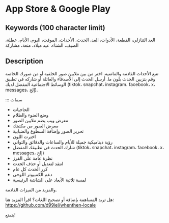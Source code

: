 # App Store & Google Play

## Keywords (100 character limit)
العد التنازلي، القطعة، الأدوات، العد، الحدث، الأحداث، الموقت، اليوم، الأيام، عطلة، الصيف، الشتاء، عيد ميلاد، متعة، مشاركة

## Description
تتبع الأحداث القادمة والماضية.
اختر من بين ملايين صور الخلفية أو من صورك الخاصة وقم بتزيين الحدث بلون ما.
أرسل الحدث إلى الأصدقاء والعائلة أو شاركه في تطبيق الوسائط الاجتماعية المفضل لديك (tiktok، snapchat، instagram، facebook، x، messages، إلخ).

::: سمات
- الحاجيات
- وضع الضوء والظلام
- معرض ويب يضم ملايين الصور
- معرض الصور من مكتبتك
- تحرير الصور وإضافة السطوع والضبابية
- اخترت اللون
- رؤية ديناميكية جميلة للأيام والساعات والدقائق والثواني
- شارك الحدث في تطبيقك المفضل (tiktok، snapchat، instagram، facebook، x، messages، إلخ)
- نظرة عامة على الفرز
- انتقد لتعديل أو حذف الحدث
- كرر الحدث كل عام
- دعم الكمبيوتر اللوحي
- لمسة ثلاثية الأبعاد على الشاشة الرئيسية

والمزيد من الميزات القادمة.

هل تريد المساهمة بإضافة أو تصحيح اللغات؟ اقرأ المزيد هنا: https://github.com/d99iel/whenthen-locale

يتمتع!